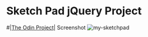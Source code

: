 # Sketch Pad jQuery Project
#|[The Odin Project](http://www.theodinproject.com/web-development-101/html-css?ref=lnav)|
Screenshot
![my-sketchpad](https://cloud.githubusercontent.com/assets/8753430/15106803/8d886dcc-1580-11e6-915b-8ebf3099613e.png)

